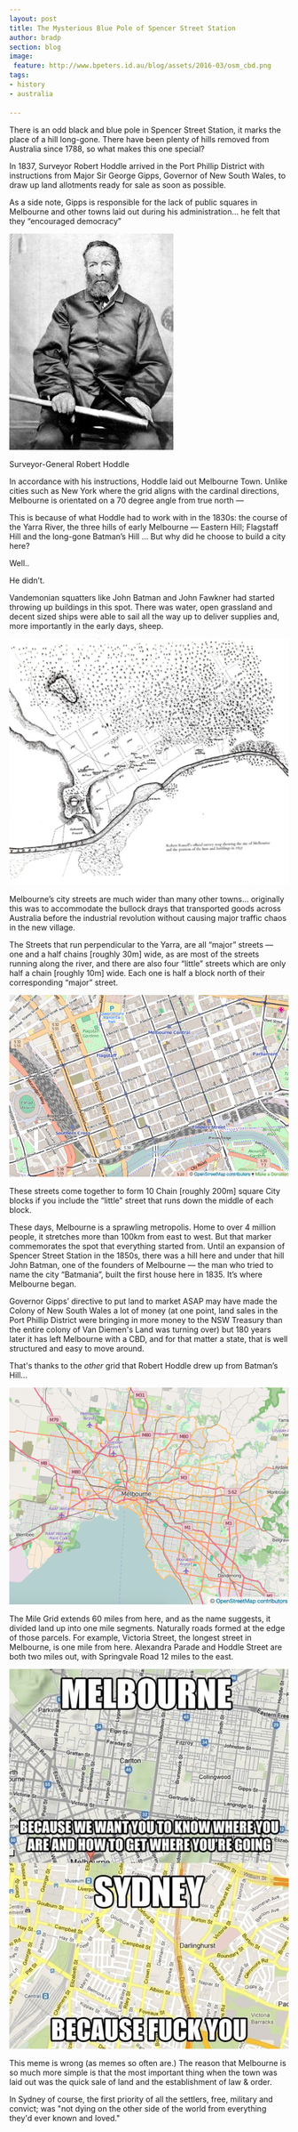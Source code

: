 ```yaml
---
layout: post
title: The Mysterious Blue Pole of Spencer Street Station
author: bradp
section: blog
image:
 feature: http://www.bpeters.id.au/blog/assets/2016-03/osm_cbd.png
tags:
- history
- australia

---
```


There is an odd black and blue pole in Spencer Street Station, it marks the place of a hill long-gone. There have been plenty of hills removed from Australia since 1788, so what makes this one special?

<!--more-->

In 1837, Surveyor Robert Hoddle arrived in the Port Phillip District with instructions from Major Sir George Gipps, Governor of New South Wales, to draw up land allotments ready for sale as soon as possible.

As a side note, Gipps is responsible for the lack of public squares in Melbourne and other towns laid out during his administration… he felt that they “encouraged democracy” 

![Robert Hoddle](/blog/assets/2016-03/robert_hoddle.jpg)
<p class="caption">Surveyor-General Robert Hoddle</p>

In accordance with his instructions, Hoddle laid out Melbourne Town. Unlike cities such as New York where the grid aligns with the cardinal directions, Melbourne is orientated on a 70 degree angle from true north — 

This is because of what Hoddle had to work with in the 1830s: the course of the Yarra River, the three hills of early Melbourne — Eastern Hill; Flagstaff Hill and the long-gone Batman’s Hill … But why did he choose to build a city here?  

Well..  

He didn’t. 

Vandemonian squatters like John Batman and John Fawkner had started throwing up buildings in this spot. There was water, open grassland and decent sized ships were able to sail all the way up to deliver supplies and, more importantly in the early days, sheep.

![Map](/blog/assets/2016-03/batmans_hill.jpg)

Melbourne’s city streets are much wider than many other towns... originally this was to accommodate the bullock drays that transported goods across Australia before the industrial revolution without causing major traffic chaos in the new village.

The Streets that run perpendicular to the Yarra, are all “major” streets — one and a half chains [roughly 30m] wide, as are most of the streets running along the river, and there are also four “little” streets which are only half a chain [roughly 10m] wide. Each one is half a block north of their corresponding “major” street.

![Map](/blog/assets/2016-03/osm_cbd.png)

These streets come together to form 10 Chain [roughly 200m] square City blocks if you include the “little” street that runs down the middle of each block.

These days, Melbourne is a sprawling metropolis. Home to over 4 million people, it stretches more than 100km from east to west. But that marker commemorates the spot that everything started from. Until an expansion of Spencer Street Station in the 1850s, there was a hill here and under that hill John Batman, one of the founders of Melbourne — the man who tried to name the city “Batmania”, built the first house here in 1835. It’s where Melbourne began.

Governor Gipps’ directive to put land to market ASAP may have made the Colony of New South Wales a lot of money (at one point, land sales in the Port Phillip District were bringing in more money to the NSW Treasury than the entire colony of Van Diemen's Land was turning over) but 180 years later it has left Melbourne with a CBD, and for that matter a state, that is well structured and easy to move around.

That's thanks to the *other* grid that Robert Hoddle drew up from Batman’s Hill...

![Map](/blog/assets/2016-03/osm_metro.png)

The Mile Grid extends 60 miles from here, and as the name suggests, it divided land up into one mile segments. Naturally roads formed at the edge of those parcels. For example, Victoria Street, the longest street in Melbourne, is one mile from here. Alexandra Parade and Hoddle Street are both two miles out, with Springvale Road 12 miles to the east. 

![MEL-SYD layout meme](/blog/assets/2016-03/map_meme.jpg)

This meme is wrong (as memes so often are.) The reason that Melbourne is so much more simple is that the most important thing when the town was laid out was the quick sale of land and the establishment of law & order. 

In Sydney of course, the first priority of all the settlers, free, military and convict; was "not dying on the other side of the world from everything they'd ever known and loved."